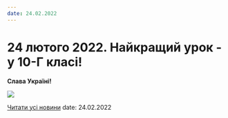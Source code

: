 ```yaml
---
date: 24.02.2022
---
```

# 24 лютого 2022. Найкращий урок - у 10-Г класі!

**Слава Україні!**

[![](/images/blog/24-лютого-2022-найкращий-урок-у-10-г-класі/10г-за-україну.png)](https://youtu.be/--VB0G8dMjQ)

[Читати усі новини](/news)
date: 24.02.2022
